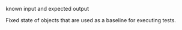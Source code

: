 known input and expected output

Fixed state of objects that are used as a baseline for executing tests.
